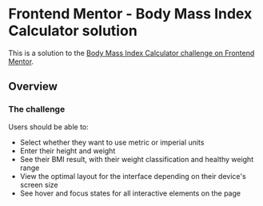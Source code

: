 # Frontend Mentor - Body Mass Index Calculator solution

This is a solution to the [Body Mass Index Calculator challenge on Frontend Mentor](https://www.frontendmentor.io/challenges/body-mass-index-calculator-brrBkfSz1T).

## Overview

### The challenge

Users should be able to:

- Select whether they want to use metric or imperial units
- Enter their height and weight
- See their BMI result, with their weight classification and healthy weight range
- View the optimal layout for the interface depending on their device's screen size
- See hover and focus states for all interactive elements on the page
